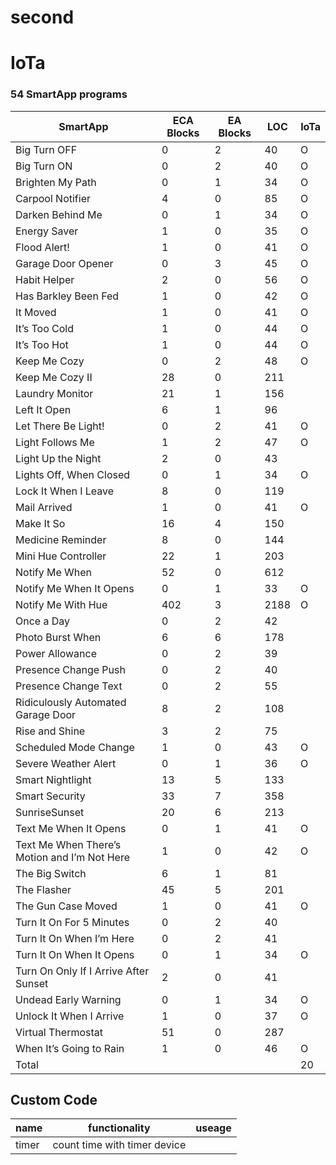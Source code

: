 # second
# IoTa

### 54 SmartApp programs

| SmartApp                                      | ECA Blocks | EA Blocks | LOC  | IoTa |
|-----------------------------------------------|------------|-----------|------|------|
| Big Turn OFF                                  | 0          | 2         | 40   |  O   |
| Big Turn ON                                   | 0          | 2         | 40   |  O   |
| Brighten My Path                              | 0          | 1         | 34   |  O   |
| Carpool Notifier                              | 4          | 0         | 85   |  O   |
| Darken Behind Me                              | 0          | 1         | 34   |  O   |
| Energy Saver                                  | 1          | 0         | 35   |  O   |
| Flood Alert!                                  | 1          | 0         | 41   |  O   |
| Garage Door Opener                            | 0          | 3         | 45   |  O   |
| Habit Helper                                  | 2          | 0         | 56   |  O   |
| Has Barkley Been Fed                          | 1          | 0         | 42   |  O   |
| It Moved                                      | 1          | 0         | 41   |  O   |
| It’s Too Cold                                 | 1          | 0         | 44   |  O   |
| It’s Too Hot                                  | 1          | 0         | 44   |  O   |
| Keep Me Cozy                                  | 0          | 2         | 48   |  O   |
| Keep Me Cozy II                               | 28         | 0         | 211  |      |
| Laundry Monitor                               | 21         | 1         | 156  |      |
| Left It Open                                  | 6          | 1         | 96   |      |
| Let There Be Light!                           | 0          | 2         | 41   |  O   |
| Light Follows Me                              | 1          | 2         | 47   |  O   |
| Light Up the Night                            | 2          | 0         | 43   |      |
| Lights Off, When Closed                       | 0          | 1         | 34   |  O   |
| Lock It When I Leave                          | 8          | 0         | 119  |      |
| Mail Arrived                                  | 1          | 0         | 41   |  O   |
| Make It So                                    | 16         | 4         | 150  |      |
| Medicine Reminder                             | 8          | 0         | 144  |      |
| Mini Hue Controller                           | 22         | 1         | 203  |      |
| Notify Me When                                | 52         | 0         | 612  |      |
| Notify Me When It Opens                       | 0          | 1         | 33   |  O   |
| Notify Me With Hue                            | 402        | 3         | 2188 |  O   |
| Once a Day                                    | 0          | 2         | 42   |      |
| Photo Burst When                              | 6          | 6         | 178  |      |
| Power Allowance                               | 0          | 2         | 39   |      |
| Presence Change Push                          | 0          | 2         | 40   |      |
| Presence Change Text                          | 0          | 2         | 55   |      |
| Ridiculously Automated Garage Door            | 8          | 2         | 108  |      |
| Rise and Shine                                | 3          | 2         | 75   |      |
| Scheduled Mode Change                         | 1          | 0         | 43   |  O   |
| Severe Weather Alert                          | 0          | 1         | 36   |  O   |
| Smart Nightlight                              | 13         | 5         | 133  |      |
| Smart Security                                | 33         | 7         | 358  |      |
| SunriseSunset                                 | 20         | 6         | 213  |      |
| Text Me When It Opens                         | 0          | 1         | 41   |  O   |
| Text Me When There’s Motion and I’m Not Here  | 1          | 0         | 42   |  O   |
| The Big Switch                                | 6          | 1         | 81   |      |
| The Flasher                                   | 45         | 5         | 201  |      |
| The Gun Case Moved                            | 1          | 0         | 41   |  O   |
| Turn It On For 5 Minutes                      | 0          | 2         | 40   |      |
| Turn It On When I’m Here                      | 0          | 2         | 41   |      |
| Turn It On When It Opens                      | 0          | 1         | 34   |  O   |
| Turn On Only If I Arrive After Sunset         | 2          | 0         | 41   |      |
| Undead Early Warning                          | 0          | 1         | 34   |  O   |
| Unlock It When I Arrive                       | 1          | 0         | 37   |  O   |
| Virtual Thermostat                            | 51         | 0         | 287  |      |
| When It’s Going to Rain                       | 1          | 0         | 46   |  O   |
| Total                                         |            |           |      |  20  |

## Custom Code
|name|functionality|useage|
|---|---|---|
|timer|count time with timer device||
